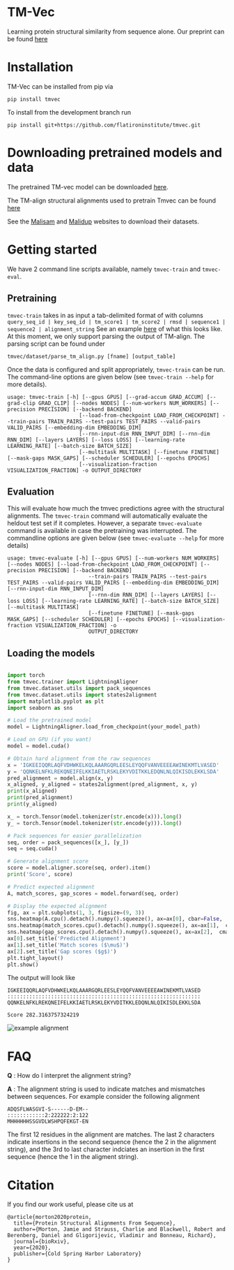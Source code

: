# TM-Vec

Learning protein structural similarity from sequence alone.  Our preprint can be found [here](https://www.biorxiv.org/content/10.1101/2020.11.03.365932v1)

# Installation

TM-Vec can be installed from pip via

```
pip install tmvec
```

To install from the development branch run

```
pip install git+https://github.com/flatironinstitute/tmvec.git
```

# Downloading pretrained models and data

The pretrained TM-vec model can be downloaded [here](https://users.flatironinstitute.org/jmorton/public_www/deepblast-public-data/checkpoints/deepblast-lstm4x.pt).

The TM-align structural alignments used to pretrain Tmvec can be found [here](https://users.flatironinstitute.org/jmorton/public_www/deepblast-public-data/tmalign.tar.gz)


See the [Malisam](http://prodata.swmed.edu/malisam/) and [Malidup](http://prodata.swmed.edu/malidup/) websites to download their datasets.



# Getting started

We have 2 command line scripts available, namely `tmvec-train` and `tmvec-eval`.

## Pretraining

`tmvec-train` takes in as input a tab-delimited format of with columns
`query_seq_id | key_seq_id | tm_score1 | tm_score2 | rmsd | sequence1 | sequence2 | alignment_string`
See an example [here](https://raw.githubusercontent.com/flatironinstitute/tmvec/master/data/tm_align_output_10k.tab) of what this looks like. At this moment, we only support parsing the output of TM-align. The parsing script can be found under

`tmvec/dataset/parse_tm_align.py [fname] [output_table]`

Once the data is configured and split appropriately, `tmvec-train` can be run.
The command-line options are given below (see `tmvec-train --help` for more details).

```
usage: tmvec-train [-h] [--gpus GPUS] [--grad-accum GRAD_ACCUM] [--grad-clip GRAD_CLIP] [--nodes NODES] [--num-workers NUM_WORKERS] [--precision PRECISION] [--backend BACKEND]
                       [--load-from-checkpoint LOAD_FROM_CHECKPOINT] --train-pairs TRAIN_PAIRS --test-pairs TEST_PAIRS --valid-pairs VALID_PAIRS [--embedding-dim EMBEDDING_DIM]
                       [--rnn-input-dim RNN_INPUT_DIM] [--rnn-dim RNN_DIM] [--layers LAYERS] [--loss LOSS] [--learning-rate LEARNING_RATE] [--batch-size BATCH_SIZE]
                       [--multitask MULTITASK] [--finetune FINETUNE] [--mask-gaps MASK_GAPS] [--scheduler SCHEDULER] [--epochs EPOCHS]
                       [--visualization-fraction VISUALIZATION_FRACTION] -o OUTPUT_DIRECTORY
```

## Evaluation

This will evaluate how much the tmvec predictions agree with the structural alignments.
The `tmvec-train` command will automatically evaluate the heldout test set if it completes.
However, a separate `tmvec-evaluate` command is available in case the pretraining was interrupted.  The commandline options are given below (see `tmvec-evaluate --help` for more details)

```
usage: tmvec-evaluate [-h] [--gpus GPUS] [--num-workers NUM_WORKERS] [--nodes NODES] [--load-from-checkpoint LOAD_FROM_CHECKPOINT] [--precision PRECISION] [--backend BACKEND]
                          --train-pairs TRAIN_PAIRS --test-pairs TEST_PAIRS --valid-pairs VALID_PAIRS [--embedding-dim EMBEDDING_DIM] [--rnn-input-dim RNN_INPUT_DIM]
                          [--rnn-dim RNN_DIM] [--layers LAYERS] [--loss LOSS] [--learning-rate LEARNING_RATE] [--batch-size BATCH_SIZE] [--multitask MULTITASK]
                          [--finetune FINETUNE] [--mask-gaps MASK_GAPS] [--scheduler SCHEDULER] [--epochs EPOCHS] [--visualization-fraction VISUALIZATION_FRACTION] -o
                          OUTPUT_DIRECTORY
```


## Loading the models

```python

import torch
from tmvec.trainer import LightningAligner
from tmvec.dataset.utils import pack_sequences
from tmvec.dataset.utils import states2alignment
import matplotlib.pyplot as plt
import seaborn as sns

# Load the pretrained model
model = LightningAligner.load_from_checkpoint(your_model_path)

# Load on GPU (if you want)
model = model.cuda()

# Obtain hard alignment from the raw sequences
x = 'IGKEEIQQRLAQFVDHWKELKQLAAARGQRLEESLEYQQFVANVEEEEAWINEKMTLVASED'
y = 'QQNKELNFKLREKQNEIFELKKIAETLRSKLEKYVDITKKLEDQNLNLQIKISDLEKKLSDA'
pred_alignment = model.align(x, y)
x_aligned, y_aligned = states2alignment(pred_alignment, x, y)
print(x_aligned)
print(pred_alignment)
print(y_aligned)

x_ = torch.Tensor(model.tokenizer(str.encode(x))).long()
y_ = torch.Tensor(model.tokenizer(str.encode(y))).long()

# Pack sequences for easier parallelization
seq, order = pack_sequences([x_], [y_])
seq = seq.cuda()

# Generate alignment score
score = model.aligner.score(seq, order).item()
print('Score', score)

# Predict expected alignment
A, match_scores, gap_scores = model.forward(seq, order)

# Display the expected alignment
fig, ax = plt.subplots(1, 3, figsize=(9, 3))
sns.heatmap(A.cpu().detach().numpy().squeeze(), ax=ax[0], cbar=False,  cmap='viridis')
sns.heatmap(match_scores.cpu().detach().numpy().squeeze(), ax=ax[1],  cmap='viridis')
sns.heatmap(gap_scores.cpu().detach().numpy().squeeze(), ax=ax[2],  cmap='viridis')
ax[0].set_title('Predicted Alignment')
ax[1].set_title('Match scores ($\mu$)')
ax[2].set_title('Gap scores ($g$)')
plt.tight_layout()
plt.show()
```

The output will look like
```
IGKEEIQQRLAQFVDHWKELKQLAAARGQRLEESLEYQQFVANVEEEEAWINEKMTLVASED
::::::::::::::::::::::::::::::::::::::::::::::::::::::::::::::
QQNKELNFKLREKQNEIFELKKIAETLRSKLEKYVDITKKLEDQNLNLQIKISDLEKKLSDA

Score 282.3163757324219
```

![](https://raw.githubusercontent.com/flatironinstitute/tmvec/master/imgs/example-alignment.png "example alignment")

# FAQ

**Q** : How do I interpret the alignment string?

**A** : The alignment string is used to indicate matches and mismatches between sequences. For example consider the following alignment

```
ADQSFLWASGVI-S------D-EM--
::::::::::::2:222222:2:122
MHHHHHHSSGVDLWSHPQFEKGT-EN
```
The first 12 residues in the alignment are matches.  The last 2 characters indicate insertions in the second sequence (hence the 2 in the alignment string), and the 3rd to last character indciates an insertion in the first sequence (hence the 1 in the aligment string).

# Citation

If you find our work useful, please cite us at
```
@article{morton2020protein,
  title={Protein Structural Alignments From Sequence},
  author={Morton, Jamie and Strauss, Charlie and Blackwell, Robert and Berenberg, Daniel and Gligorijevic, Vladimir and Bonneau, Richard},
  journal={bioRxiv},
  year={2020},
  publisher={Cold Spring Harbor Laboratory}
}
```
